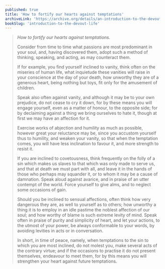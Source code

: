 ```yaml
---
published: true
title: 'How to fortify our hearts against temptations'
archiveLink: 'https://archive.org/details/an-introduction-to-the-devout-life/page/237?view=theater'
bookSlug: 'introduction-to-the-devout-life'
---
```


> *How to fortify our hearts against temptations.*
>
> Consider from time to time what passions are most predominant in your soul, and, having discovered them, adopt such a method of thinking, speaking, and acting, as may counteract them.
>
> If for example, you find yourself inclined to vanity, think often on the miseries of human life, what inquietude these vanities will raise in your conscience at the day of your death, how unworthy they are of a generous heart, being nothing but toys, fit only for the amusement of children.
>
> Speak also often against vanity, and although it may be to your own prejudice, do not cease to cry it down, for by these means you will engage yourself, even as a matter of honour, to the opposite side; for by declaiming against a thing we bring ourselves to hate it, though at first we may have an affection for it.
>
> Exercise works of abjection and humility as much as possible, however great your reluctance may be, since you accustom yourself thus to humility, and weaken your vanity, so that when the temptation comes, you will have less inclination to favour it, and more strength to resist it.
>
> If you are inclined to covetousness, think frequently on the folly of a sin which makes us slaves to that which was only made to serve us, and that at death we must part with all, and leave it in the hands of those who perhaps may squander it, or to whom it may be a cause of damnation. Speak aloud against avarice, and in praise of an utter contempt of the world. Force yourself to give alms, and to neglect some occasions of gain.
>
> Should you be inclined to sensual affections, often think how very dangerous they are, as well to yourself as to others; how unworthy a thing it is to employ in an idle pastime the noblest affection of our soul; and how worthy of blame is such extreme levity of mind. Speak often in praise of purity and simplicity of heart, and let your actions, to the utmost of your power, be always conformable to your words, by avoiding levities in acts or in conversation.
>
> In short, in time of peace, namely, when temptations to the sin to which you are most inclined, do not molest you, make several acts of the contrary virtue; and if the occasions to practise it do not present themselves, endeavour to meet them, for by this means you will strengthen your heart against future temptations.